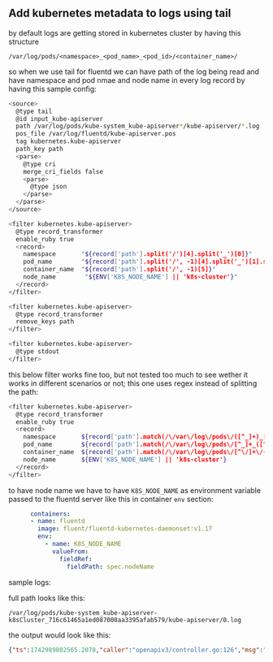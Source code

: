 ## Add kubernetes metadata to logs using tail

by default logs are getting stored in kubernetes cluster by having this structure

`/var/log/pods/<namespace>_<pod_name>_<pod_id>/<container_name>/`

so when we use tail for fluentd we can have path of the log being read and have namespace and pod nmae and node name in every log record by having this sample config:

```bash
<source>
  @type tail
  @id input_kube-apiserver
  path /var/log/pods/kube-system_kube-apiserver*/kube-apiserver/*.log
  pos_file /var/log/fluentd/kube-apiserver.pos
  tag kubernetes.kube-apiserver
  path_key path
  <parse>
    @type cri
    merge_cri_fields false
    <parse>
      @type json
    </parse>
  </parse>
</source>

<filter kubernetes.kube-apiserver>
  @type record_transformer
  enable_ruby true
  <record>
    namespace       "${record['path'].split('/')[4].split('_')[0]}"
    pod_name        "${record['path'].split('/', -1)[4].split('_')[1].sub(ENV['K8S_NODE_NAME'], '').chomp('-')}"
    container_name  "${record['path'].split('/', -1)[5]}"
    node_name        "${ENV['K8S_NODE_NAME'] || 'k8s-cluster'}"
  </record>
</filter>

<filter kubernetes.kube-apiserver>
  @type record_transformer
  remove_keys path
</filter>

<filter kubernetes.kube-apiserver>
  @type stdout
</filter>
```

this below filter works fine too, but not tested too much to see wether it works in different scenarios or not; this one uses regex instead of splitting the path:

```bash
<filter kubernetes.kube-apiserver>
  @type record_transformer
  enable_ruby true
  <record>
    namespace       ${record['path'].match(/\/var\/log\/pods\/([^_]+)_[^\/]+\/[^\/]+\/\d+\.log/)[1]}
    pod_name        ${record['path'].match(/\/var\/log\/pods\/[^_]+_([^_]+)-[^\/]+\/[^\/]+\/\d+\.log/)[1].sub(ENV['K8S_NODE_NAME'], '').chomp('-')}
    container_name  ${record['path'].match(/\/var\/log\/pods\/[^\/]+\/([^\/]+)\/\d+\.log/)[1]}
    node_name       ${ENV['K8S_NODE_NAME'] || 'k8s-cluster'}
  </record>
</filter>
```

to have node name we have to have `K8S_NODE_NAME` as environment variable passed to the fluentd server like this in container `env` section:

```yaml
      containers:
      - name: fluentd
        image: fluent/fluentd-kubernetes-daemonset:v1.17
        env:
          - name: K8S_NODE_NAME
            valueFrom:
              fieldRef:
                fieldPath: spec.nodeName
```

sample logs:

full path looks like this:

`/var/log/pods/kube-system_kube-apiserver-k8sCluster_716c61465a1ed087000aa3395afab579/kube-apiserver/0.log`

the output would look like this:

```json
{"ts":1742989802565.2078,"caller":"openapiv3/controller.go:126","msg":"OpenAPI AggregationController: action for item v1beta1.metrics.k8s.io: Rate Limited Requeue.","v":0,"namespace":"kube-system","pod_name":"kube-apiserver","container_name":"kube-apiserver","node_name":"k8sCluster"}
```





